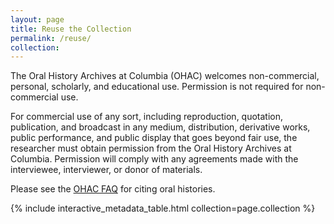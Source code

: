 ```yaml
---
layout: page
title: Reuse the Collection
permalink: /reuse/
collection: 
---
```


The Oral History Archives at Columbia (OHAC) welcomes non-commercial, personal, scholarly, and educational use. Permission is not required for non-commercial use.

For commercial use of any sort, including reproduction, quotation, publication, and broadcast in any medium, distribution, derivative works, public performance, and public display that goes beyond fair use, the researcher must obtain permission from the Oral History Archives at Columbia. Permission will comply with any agreements made with the interviewee, interviewer, or donor of materials.

Please see the [OHAC FAQ](https://library.columbia.edu/libraries/ccoh/FAQ.html) for citing oral histories.

{% include interactive_metadata_table.html collection=page.collection %}
